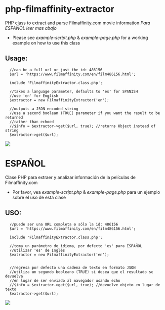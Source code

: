 # php-filmaffinity-extractor
PHP class to extract and parse Filmaffinity.com movie information
*Para ESPAÑOL leer mas abajo*

* Please see *example-script.php* & *example-page.php* for a working example on how to use this class

## Usage:
```
  //can be a full url or just the id: 486156
  $url = 'https://www.filmaffinity.com/en/film486156.html';
  
  include 'FilmaffinityExtractor.class.php';
  
  //takes a language parameter, defaults to 'es' for SPANISH
  //use 'en' for English
  $extractor = new FilmaffinityExtractor('en');
  
  //outputs a JSON encoded string
  //use a second boolean (TRUE) parameter if you want the result to be returned
  //rather than echoed
  //$info = $extractor->get($url, true); //returns Object instead of string
  $extractor->get($url);
```
![](https://i.imgur.com/1ZMQkl3.gif)

# ESPAÑOL
Clase PHP para extraer y analizar información de la películas de Filmaffinity.com

* Por favor, vea *example-script.php* & *example-page.php* para un ejemplo sobre el uso de esta clase

## USO:
```
  //puede ser una URL completa o sólo la id: 486156
  $url = 'https://www.filmaffinity.com/en/film486156.html';
  
  include 'FilmaffinityExtractor.class.php';
  
  //toma un parámetro de idioma, por defecto 'es' para ESPAÑOL
  //utilizar 'es' de Inglés
  $extractor = new FilmaffinityExtractor('en');
  

  //regresa por defecto una cadena de texto en formato JSON
  //utiliza un segundo booleano (TRUE) si desea que el resultado se devuelva
  //en lugar de ser enviado al navegador usando echo
  //$info = $extractor->get($url, true); //devuelve objeto en lugar de texto
  $extractor->get($url);
```
![](https://i.imgur.com/eWvPkXw.gif)

